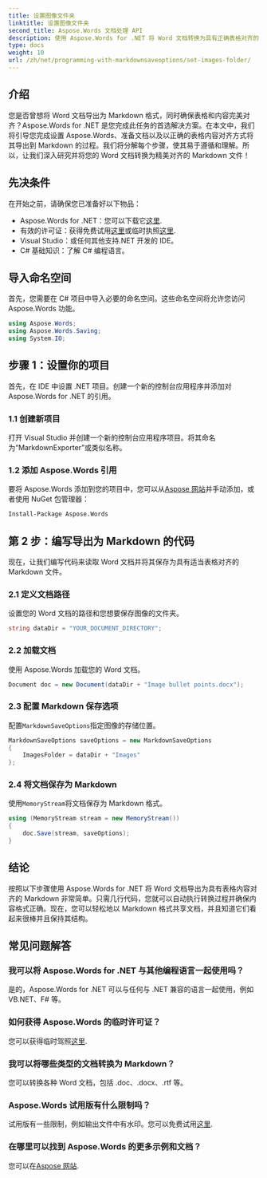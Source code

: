 ```yaml
---
title: 设置图像文件夹
linktitle: 设置图像文件夹
second_title: Aspose.Words 文档处理 API
description: 使用 Aspose.Words for .NET 将 Word 文档转换为具有正确表格对齐的 Markdown。按照我们的详细指南可获得完美结果。
type: docs
weight: 10
url: /zh/net/programming-with-markdownsaveoptions/set-images-folder/
---
```

## 介绍

您是否曾想将 Word 文档导出为 Markdown 格式，同时确保表格和内容完美对齐？Aspose.Words for .NET 是您完成此任务的首选解决方案。在本文中，我们将引导您完成设置 Aspose.Words、准备文档以及以正确的表格内容对齐方式将其导出到 Markdown 的过程。我们将分解每个步骤，使其易于遵循和理解。所以，让我们深入研究并将您的 Word 文档转换为精美对齐的 Markdown 文件！

## 先决条件

在开始之前，请确保您已准备好以下物品：

-  Aspose.Words for .NET：您可以下载它[这里](https://releases.aspose.com/words/net/).
- 有效的许可证：获得免费试用[这里](https://releases.aspose.com/)或临时执照[这里](https://purchase.aspose.com/temporary-license/).
- Visual Studio：或任何其他支持.NET 开发的 IDE。
- C# 基础知识：了解 C# 编程语言。

## 导入命名空间

首先，您需要在 C# 项目中导入必要的命名空间。这些命名空间将允许您访问 Aspose.Words 功能。

```csharp
using Aspose.Words;
using Aspose.Words.Saving;
using System.IO;
```

## 步骤 1：设置你的项目

首先，在 IDE 中设置 .NET 项目。创建一个新的控制台应用程序并添加对 Aspose.Words for .NET 的引用。

### 1.1 创建新项目

打开 Visual Studio 并创建一个新的控制台应用程序项目。将其命名为“MarkdownExporter”或类似名称。

### 1.2 添加 Aspose.Words 引用

要将 Aspose.Words 添加到您的项目中，您可以从[Aspose 网站](https://releases.aspose.com/words/net/)并手动添加，或者使用 NuGet 包管理器：

```bash
Install-Package Aspose.Words
```

## 第 2 步：编写导出为 Markdown 的代码

现在，让我们编写代码来读取 Word 文档并将其保存为具有适当表格对齐的 Markdown 文件。

### 2.1 定义文档路径

设置您的 Word 文档的路径和您想要保存图像的文件夹。

```csharp
string dataDir = "YOUR_DOCUMENT_DIRECTORY";
```

### 2.2 加载文档

使用 Aspose.Words 加载您的 Word 文档。

```csharp
Document doc = new Document(dataDir + "Image bullet points.docx");
```

### 2.3 配置 Markdown 保存选项

配置`MarkdownSaveOptions`指定图像的存储位置。

```csharp
MarkdownSaveOptions saveOptions = new MarkdownSaveOptions
{
    ImagesFolder = dataDir + "Images"
};
```

### 2.4 将文档保存为 Markdown

使用`MemoryStream`将文档保存为 Markdown 格式。

```csharp
using (MemoryStream stream = new MemoryStream())
{
    doc.Save(stream, saveOptions);
}
```

## 结论

按照以下步骤使用 Aspose.Words for .NET 将 Word 文档导出为具有表格内容对齐的 Markdown 非常简单。只需几行代码，您就可以自动执行转换过程并确保内容格式正确。现在，您可以轻松地以 Markdown 格式共享文档，并且知道它们看起来很棒并且保持其结构。

## 常见问题解答

### 我可以将 Aspose.Words for .NET 与其他编程语言一起使用吗？

是的，Aspose.Words for .NET 可以与任何与 .NET 兼容的语言一起使用，例如 VB.NET、F# 等。

### 如何获得 Aspose.Words 的临时许可证？

您可以获得临时驾照[这里](https://purchase.aspose.com/temporary-license/).

### 我可以将哪些类型的文档转换为 Markdown？

您可以转换各种 Word 文档，包括 .doc、.docx、.rtf 等。

### Aspose.Words 试用版有什么限制吗？

试用版有一些限制，例如输出文件中有水印。您可以免费试用[这里](https://releases.aspose.com/).

### 在哪里可以找到 Aspose.Words 的更多示例和文档？

您可以在[Aspose 网站](https://reference.aspose.com/words/net/).
